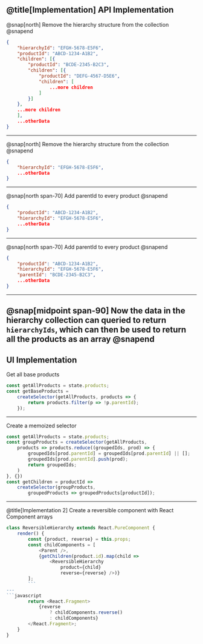 @title[Implementation]
API Implementation
---
@snap[north]
Remove the hierarchy structure from the collection
@snapend
```json
{
    "hierarchyId": "EFGH-5678-E5F6",
    "productId": "ABCD-1234-A1B2",
    "children": [{
        "productId": "BCDE-2345-B2C3",
        "children": [{
            "productId": "DEFG-4567-D5E6",
            "children": [
                ...more children
            ]
        }]
    },
    ...more children
    ],
    ...otherData
}
```
---
@snap[north]
Remove the hierarchy structure from the collection
@snapend
```json
{
    "hierarchyId": "EFGH-5678-E5F6",
    ...otherData
}
```
---
@snap[north span-70]
Add parentId to every product
@snapend
```json
{
    "productId": "ABCD-1234-A1B2",
    "hierarchyId": "EFGH-5678-E5F6",
    ...otherData
}
```
---
@snap[north span-70]
Add parentId to every product
@snapend
```json
{
    "productId": "ABCD-1234-A1B2",
    "hierarchyId": "EFGH-5678-E5F6",
    "parentId": "BCDE-2345-B2C3",
    ...otherData
}
```
---
@snap[midpoint span-90]
Now the data in the hierarchy collection can queried to return `hierarchyIds`, 
which can then be used to return all the products as an array
@snapend
---
UI Implementation
---
Get all base products
```javascript
const getAllProducts = state.products;
const getBaseProducts = 
    createSelector(getAllProducts, products => {
        return products.filter(p => !p.parentId);
    });
```
---
Create a memoized selector
```javascript
const getAllProducts = state.products;
const groupProducts = createSelector(getAllProducts, 
    products => products.reduce((groupedIds, prod) => {
        groupedIds[prod.parentId] = groupedIds[prod.parentId] || [];
        groupedIds[prod.parentId].push(prod);
        return groupedIds;
    )
}, {})
const getChildren = productId => 
    createSelector(groupProducts, 
        groupedProducts => groupedProducts[productId]);
```
---
@title[Implementation 2]
Create a reversible component
with React Component arrays
```javascript
class ReversibleHierarchy extends React.PureComponent {
    render() {
        const {product, reverse} = this.props;
        const childComponents = [
            <Parent />,
            {getChildren(product.id).map(child => 
                <ReversibleHierarchy 
                    product={child} 
                    reverse={reverse} />)}
        ];
        ```
---
```javascript
        return <React.Fragment>
            {reverse 
                ? childComponents.reverse() 
                : childComponents}
        </React.Fragment>;
    }
}
```